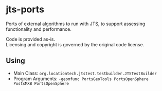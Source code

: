 # jts-ports
Ports of external algorithms to run with JTS,
to support assessing functionality and performance.

Code is provided as-is.  
Licensing and copyright is governed by the original code license.

## Using

* Main Class: `org.locationtech.jtstest.testbuilder.JTSTestBuilder`
* Program Arguments: `-geomfunc PortsGeoTools PortsOpenSphere PostsMXB PortsOpenSphere`
